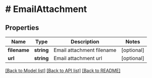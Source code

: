 # # EmailAttachment

## Properties

Name | Type | Description | Notes
------------ | ------------- | ------------- | -------------
**filename** | **string** | Email attachment filename | [optional]
**url** | **string** | Email attachment url | [optional]

[[Back to Model list]](../../README.md#models) [[Back to API list]](../../README.md#endpoints) [[Back to README]](../../README.md)
